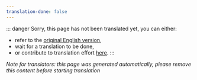 ```yaml
---
translation-done: false
---
```

::: danger
Sorry, this page has not been translated yet, you can either:
- refer to the [original English version](<../../modding/extras.md>),
- wait for a translation to be done,
- or contribute to translation effort [here](https://github.com/bsmg/wiki).
:::

_Note for translators: this page was generated automatically, please remove this content before starting translation_
